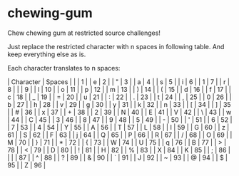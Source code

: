 # chewing-gum

Chew chewing gum at restricted source challenges!

Just replace the restricted character with n spaces in following table. And keep everything else as is.

Each character translates to n spaces:

| Character | Spaces |
|   | 1 |
| e | 2 |
| " | 3 |
| a | 4 |
| s | 5 |
| i | 6 |
| 1 | 7 |
| r | 8 |
| 
 | 9 |
| l | 10 |
| o | 11 |
| p | 12 |
| m | 13 |
| ) | 14 |
| ( | 15 |
| d | 16 |
| f | 17 |
| c | 18 |
| _ | 19 |
| = | 20 |
| u | 21 |
| : | 22 |
| . | 23 |
| t | 24 |
| , | 25 |
| 0 | 26 |
| b | 27 |
| h | 28 |
| v | 29 |
| g | 30 |
| y | 31 |
| k | 32 |
| n | 33 |
| [ | 34 |
| ] | 35 |
| # | 36 |
| x | 37 |
| + | 38 |
| 2 | 39 |
| N | 40 |
| E | 41 |
| V | 42 |
| \ | 43 |
| w | 44 |
| C | 45 |
| 3 | 46 |
| 8 | 47 |
| 9 | 48 |
| 5 | 49 |
| - | 50 |
| ' | 51 |
| 6 | 52 |
| 7 | 53 |
| 4 | 54 |
| Y | 55 |
| A | 56 |
| T | 57 |
| L | 58 |
| I | 59 |
| G | 60 |
| z | 61 |
| S | 62 |
| F | 63 |
| j | 64 |
| Q | 65 |
| P | 66 |
| R | 67 |
| / | 68 |
| O | 69 |
| M | 70 |
| } | 71 |
| * | 72 |
| { | 73 |
| W | 74 |
| U | 75 |
| q | 76 |
| B | 77 |
| > | 78 |
| < | 79 |
| D | 80 |
| ! | 81 |
| H | 82 |
| % | 83 |
| X | 84 |
| K | 85 |
| ; | 86 |
| | | 87 |
| ^ | 88 |
| ? | 89 |
| & | 90 |
| ` | 91 |
| J | 92 |
| ~ | 93 |
| @ | 94 |
| $ | 95 |
| Z | 96 |


